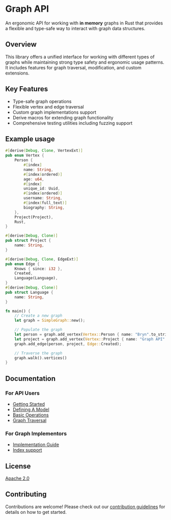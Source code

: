# Graph API

An ergonomic API for working with **in memory** graphs in Rust that provides a flexible and type-safe way to interact
with graph data
structures.

## Overview

This library offers a unified interface for working with different types of graphs while maintaining strong type safety
and ergonomic usage patterns. It includes features for graph traversal, modification, and custom extensions.

## Key Features

- Type-safe graph operations
- Flexible vertex and edge traversal
- Custom graph implementations support
- Derive macros for extending graph functionality
- Comprehensive testing utilities including fuzzing support

## Example usage

```rust
#[derive(Debug, Clone, VertexExt)]
pub enum Vertex {
    Person {
        #[index]
        name: String,
        #[index(ordered)]
        age: u64,
        #[index]
        unique_id: Uuid,
        #[index(ordered)]
        username: String,
        #[index(full_text)]
        biography: String,
    },
    Project(Project),
    Rust,
}

#[derive(Debug, Clone)]
pub struct Project {
    name: String,
}

#[derive(Debug, Clone, EdgeExt)]
pub enum Edge {
    Knows { since: i32 },
    Created,
    Language(Language),
}
#[derive(Debug, Clone)]
pub struct Language {
    name: String,
}

fn main() {
    // Create a new graph
    let graph = SimpleGraph::new();

    // Populate the graph
    let person = graph.add_vertex(Vertex::Person { name: "Bryn".to_string(), age: 30 });
    let project = graph.add_vertex(Vertex::Project { name: "Graph API".to_string() });
    graph.add_edge(person, project, Edge::Created);

    // Traverse the graph
    graph.walk().vertices()
}
```

## Documentation

### For API Users

- [Getting Started](docs/users/getting-started.md)
- [Defining A Model](docs/users/defining-a-model.md)
- [Basic Operations](docs/users/basic-operations.md)
- [Graph Traversal](docs/users/traversal.md)

### For Graph Implementors

- [Implementation Guide](docs/implementors/guide.md)
- [Index support](docs/implementors/index-support.md)

## License

[Apache 2.0](LICENSE)

## Contributing

Contributions are welcome! Please check out our [contribution guidelines](CONTRIBUTING.md) for details on how to get
started.



